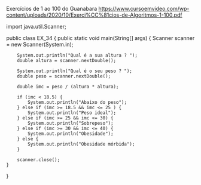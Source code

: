 Exercícios de 1 ao 100 do Guanabara
https://www.cursoemvideo.com/wp-content/uploads/2020/10/Exerci%CC%81cios-de-Algoritmos-1-100.pdf

import java.util.Scanner;

public class EX_34 {
    public static void main(String[] args) {
        Scanner scanner = new Scanner(System.in);

        System.out.println("Qual é a sua altura ? ");
        double altura = scanner.nextDouble();

        System.out.println("Qual é o seu peso ? ");
        double peso = scanner.nextDouble();

        double imc = peso / (altura * altura);

        if (imc < 18.5) {
            System.out.println("Abaixo do peso");
        } else if (imc >= 18.5 && imc <= 25 ) {
            System.out.println("Peso ideal");
        } else if (imc >= 25 && imc <= 30) {
            System.out.println("Sobrepeso");
        } else if (imc >= 30 && imc <= 40) {
            System.out.println("Obesidade");
        } else {
            System.out.println("Obesidade mórbida");
        }

        scanner.close();
    }
}
